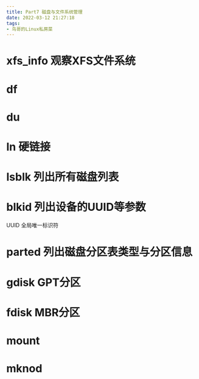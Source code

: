 ```yaml
---
title: Part7 磁盘与文件系统管理
date: 2022-03-12 21:27:18
tags:
- 鸟哥的Linux私房菜
---
```


# xfs_info 观察XFS文件系统

# df


# du

# ln 硬链接


# lsblk 列出所有磁盘列表

# blkid 列出设备的UUID等参数
UUID 全局唯一标识符

# parted 列出磁盘分区表类型与分区信息

# gdisk GPT分区

# fdisk MBR分区


# mount

# mknod

